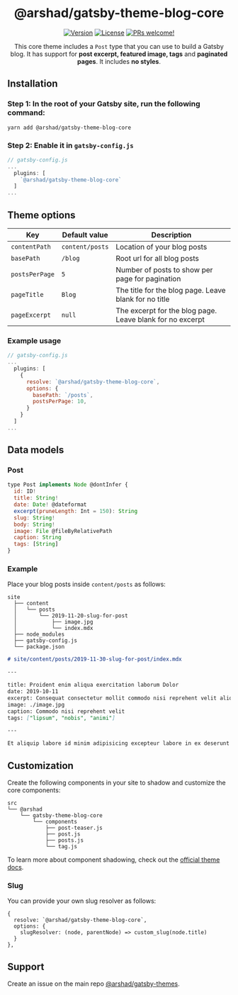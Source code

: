 <div align="center">
<h1>@arshad/gatsby-theme-blog-core</h1>
</div>

<p align="center">
  <a href="https://www.npmjs.com/package/@arshad/gatsby-theme-blog-core"><img src="https://img.shields.io/npm/v/@arshad/gatsby-theme-blog-core.svg" alt="Version"></a>
  <a href="https://www.npmjs.com/package/@arshad/gatsby-theme-blog-core"><img src="https://img.shields.io/npm/l/@arshad/gatsby-theme-blog-core.svg" alt="License"></a>
  <a href="https://github.com/arshad/gatsby-themes"><img src="https://img.shields.io/badge/PRs-welcome-brightgreen.svg" alt="PRs welcome!" /></a>
</p>

<p align="center">
This core theme includes a <code>Post</code> type that you can use to build a Gatsby blog. It has support for <strong>post excerpt, featured image, tags</strong> and <strong>paginated pages</strong>. It includes <strong>no styles</strong>.
</p>

## Installation

### Step 1: In the root of your Gatsby site, run the following command:

```shell
yarn add @arshad/gatsby-theme-blog-core
```

### Step 2: Enable it in `gatsby-config.js`

```js
// gatsby-config.js
...
  plugins: [
    `@arshad/gatsby-theme-blog-core`
  ]
...
```

## Theme options

| Key            | Default value   | Description                                               |
| -------------- | --------------- | --------------------------------------------------------- |
| `contentPath`  | `content/posts` | Location of your blog posts                               |
| `basePath`     | `/blog`         | Root url for all blog posts                               |
| `postsPerPage` | `5`             | Number of posts to show per page for pagination           |
| `pageTitle`    | `Blog`          | The title for the blog page. Leave blank for no title     |
| `pageExcerpt`  | `null`          | The excerpt for the blog page. Leave blank for no excerpt |

### Example usage

```js
// gatsby-config.js
...
  plugins: [
    {
      resolve: `@arshad/gatsby-theme-blog-core`,
      options: {
        basePath: `/posts`,
        postsPerPage: 10,
      }
    }
  ]
...
```

## Data models

### Post

```js
type Post implements Node @dontInfer {
  id: ID!
  title: String!
  date: Date! @dateformat
  excerpt(pruneLength: Int = 150): String
  slug: String!
  body: String!
  image: File @fileByRelativePath
  caption: String
  tags: [String]
}
```

### Example

Place your blog posts inside `content/posts` as follows:

```
site
  ├── content
  │   └── posts
  │       └── 2019-11-20-slug-for-post
  │           ├── image.jpg
  │           └── index.mdx
  ├── node_modules
  ├── gatsby-config.js
  └── package.json
```

```md
# site/content/posts/2019-11-30-slug-for-post/index.mdx

---

title: Proident enim aliqua exercitation laborum Dolor
date: 2019-10-11
excerpt: Consequat consectetur mollit commodo nisi reprehent velit aliqua quis nisi laborum.
image: ./image.jpg
caption: Commodo nisi reprehent velit
tags: ["lipsum", "nobis", "animi"]

---

Et aliquip labore id minim adipisicing excepteur labore in ex deserunt duis quis cillum in.
```

## Customization

Create the following components in your site to shadow and customize the core components:

```
src
└── @arshad
    └── gatsby-theme-blog-core
        └── components
            ├── post-teaser.js
            ├── post.js
            ├── posts.js
            └── tag.js
```

To learn more about component shadowing, check out the [official theme docs](https://www.gatsbyjs.org/docs/themes/shadowing).

### Slug

You can provide your own slug resolver as follows:

```
{
  resolve: `@arshad/gatsby-theme-blog-core`,
  options: {
    slugResolver: (node, parentNode) => custom_slug(node.title)
  }
},
```

## Support

Create an issue on the main repo [@arshad/gatsby-themes](https://github.com/arshad/gatsby-themes/issues).
